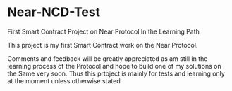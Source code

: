 # Near-NCD-Test

First Smart Contract Project on Near Protocol In the Learning Path

This project is my first Smart Contract work on the Near Protocol.

Comments and feedback will be greatly appreciated as am still in the learning process of the Protocol and hope to build one of my solutions on the Same very soon. Thus this prtoject is mainly for tests and learning only at the moment unless otherwise stated
